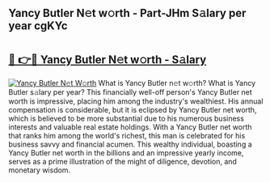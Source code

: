 ## Yancy Butler N𝚎t w𝚘rth - Part-JHm S𝚊lary per year cgKYc

# <h2><a href="http://gc574y.nevu.top/?p=Yancy+Butler">🔗 👉🔴 Yancy Butler N𝚎t w𝚘rth - S𝚊lary</a></h2>

[![Yancy Butler N𝚎t W𝚘rth](https://i.imgur.com/Oavwk0R.jpeg)](http://gc574y.nevu.top/?p=Yancy+Butler)
What is Yancy Butler n𝚎t w𝚘rth? What is Yancy Butler s𝚊lary per year?
This financially well-off person's Yancy Butler net worth is impressive, placing him among the industry's wealthiest. His annual compensation is considerable, but it is eclipsed by Yancy Butler net worth, which is believed to be more substantial due to his numerous business interests and valuable real estate holdings. With a Yancy Butler net worth that ranks him among the world's richest, this man is celebrated for his business savvy and financial acumen. This wealthy individual, boasting a Yancy Butler net worth in the billions and an impressive yearly income, serves as a prime illustration of the might of diligence, devotion, and monetary wisdom.
